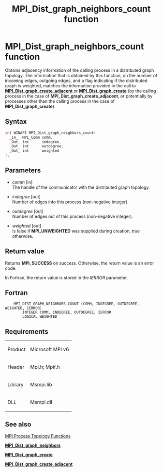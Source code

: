 ﻿---
title: MPI_Dist_graph_neighbors_count function
TOCTitle: MPI_Dist_graph_neighbors_count function
ms:assetid: 1016274C-C079-4770-962E-8036FF696B71
ms:mtpsurl: https://msdn.microsoft.com/en-us/library/Mt147725(v=VS.85)
ms:contentKeyID: 65803982
ms.date: 03/28/2018
mtps_version: v=VS.85
f1_keywords:
- MPI_DIST_GRAPH_NEIGHBORS_COUNT
- mpif/MPI_Dist_graph_neighbors_count
- mpi/MPI_DIST_GRAPH_NEIGHBORS_COUNT
dev_langs:
- C++
- C
api_location:
- Msmpi.dll
api_name:
- MPI_Dist_graph_neighbors_count
api_type:
- DLLExport
product:
- Windows
topic_type:
- apiref
- kbSyntax
product_family_name: VS
ROBOTS: INDEX,FOLLOW
---

# MPI\_Dist\_graph\_neighbors\_count function

Obtains adjacency information of the calling process in a distributed graph topology. The information that is obtained by this function, on the number of incoming edges, outgoing edges, and a flag indicating if the distributed graph is weighted, matches the information provided in the call to [**MPI\_Dist\_graph\_create\_adjacent**](mpi-dist-graph-create-adjacent-function.md) or [**MPI\_Dist\_graph\_create**](mpi-dist-graph-create-function.md) (by the calling process in the case of **MPI\_Dist\_graph\_create\_adjacent**, or potentially by processes other than the calling process in the case of **MPI\_Dist\_graph\_create**).

## Syntax

``` c++
int WINAPI MPI_Dist_graph_neighbors_count(
  _In_  MPI_Comm comm,
  _Out_ int      indegree,
  _Out_ int      outdegree,
  _Out_ int      weighted
);
```

## Parameters

  - *comm* \[in\]  
    The handle of the communicator with the distributed graph topology.

  - *indegree* \[out\]  
    Number of edges into this process (non-negative integer).

  - *outdegree* \[out\]  
    Number of edges out of this process (non-negative integer).

  - *weighted* \[out\]  
    Is false if **MPI\_UNWEIGHTED** was supplied during creation, true otherwise.

## Return value

Returns **MPI\_SUCCESS** on success. Otherwise, the return value is an error code.

In Fortran, the return value is stored in the *IERROR* parameter.

## Fortran

``` FORTRAN
    MPI_DIST_GRAPH_NEIGHBORS_COUNT (COMM, INDEGREE, OUTDEGREE, WEIGHTED, IERROR)
        INTEGER COMM, INDEGREE, OUTDEGREE, IERROR
        LOGICAL WEIGHTED
```

## Requirements

<table>
<colgroup>
<col  />
<col  />
</colgroup>
<tbody>
<tr class="odd">
<td><p>Product</p></td>
<td><p>Microsoft MPI v6</p></td>
</tr>
<tr class="even">
<td><p>Header</p></td>
<td>Mpi.h;
Mpif.h</td>
</tr>
<tr class="odd">
<td><p>Library</p></td>
<td>Msmpi.lib</td>
</tr>
<tr class="even">
<td><p>DLL</p></td>
<td>Msmpi.dll</td>
</tr>
</tbody>
</table>


## See also

[MPI Process Topology Functions](mpi-process-topology-functions.md)

[**MPI\_Dist\_graph\_neighbors**](mpi-dist-graph-neighbors-count-function.md)

[**MPI\_Dist\_graph\_create**](mpi-dist-graph-create-function.md)

[**MPI\_Dist\_graph\_create\_adjacent**](mpi-dist-graph-create-adjacent-function.md)

